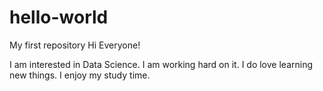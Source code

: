 # hello-world
My first  repository
Hi Everyone!

I am interested in Data Science. I am working hard on it.
I do love learning new things.
I enjoy my study time.
